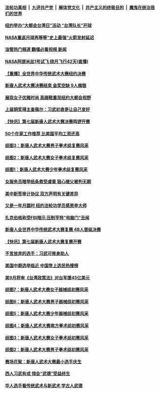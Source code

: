 ####  [法轮功真相](../../../../basic/blob/master/README.md?t=08300001) &nbsp;|&nbsp; [九评共产党](../../../../9ping.md/blob/master/README.md?t=08300001) &nbsp;|&nbsp; [解体党文化](../../../../jtdwh.md/blob/master/README.md?t=08300001)  &nbsp;|&nbsp; [共产主义的终极目的](../../../../gczydzjmd.md/blob/master/README.md?t=08300001) &nbsp;|&nbsp; [魔鬼在统治我们的世界](../../../../mgztzwmdsj.md/blob/master/README.md?t=08300001) 

#### [纽约举办“大都会台湾日”活动 “台湾队长”开球](../pages/prog203/a103513602.md?t=08300001) 

#### [NASA重返月球再等等“史上最强”火箭发射延迟](../pages/prog203/a103513575.md?t=08300001) 

#### [油管热门频道 翻墙必看视频 新闻](http://45.76.130.85:81/youtube.html?08300001)

#### [NASA阿提米丝1号试飞 绕月飞行42天(直播)](../pages/prog203/a103513333.md?t=08300001) 

#### [【重播】全世界中华传统武术大赛纽约决赛](../pages/prog203/a103503598.md?t=08300001) 

#### [新唐人武术大赛决赛结束 金奖空缺 9人摘银](../pages/prog203/a103513139.md?t=08300001) 

#### [展现女子优雅时尚 高跟鞋重现纽约大都会视野](../pages/prog203/a103512975.md?t=08300001) 

#### [上届铜奖得主查佩尔：习武初衷是让自己变好](../pages/prog203/a103513008.md?t=08300001) 

#### [【快讯】第七届新唐人武术大赛决赛鸣锣开赛](../pages/prog203/a103512957.md?t=08300001) 

#### [50个在家工作推荐 比美国平均工资还高](../pages/prog203/a103512943.md?t=08300001) 

#### [组图3：新唐人武术大赛男子拳术组复赛风采](../pages/prog203/a103512870.md?t=08300001) 

#### [组图2：新唐人武术大赛女子拳术组复赛风采](../pages/prog203/a103512847.md?t=08300001) 

#### [组图1：新唐人武术大赛少年拳术组复赛风采](../pages/prog203/a103512795.md?t=08300001) 

#### [女服务员暗举纸条救受虐童 狠心继父被判无期](../pages/prog203/a103511460.md?t=08300001) 

#### [美中新签审计协议 双方声明有关键差异](../pages/prog203/a103512688.md?t=08300001) 

#### [又是一年月圆时 纽约法轮功学员感恩李大师](../pages/prog203/a103512563.md?t=08300001) 

#### [扎克伯格称受FBI暗示 压制亨特“电脑门”丑闻](../pages/prog203/a103512552.md?t=08300001) 

#### [新唐人全世界中华传统武术大赛复赛 48人晋级决赛](../pages/prog203/a103512558.md?t=08300001) 

#### [【快讯】第七届新唐人武术大赛复赛开赛](../pages/prog203/a103512503.md?t=08300001) 

#### [不言放弃的选手：习武可修身助人](../pages/prog203/a103512461.md?t=08300001) 

#### [美国中期选举临近 中国登上选民热搜榜](../pages/prog203/a103512400.md?t=08300001) 

#### [美9月将审《台湾政策法》对台军援45亿美元](../pages/prog203/a103512398.md?t=08300001) 

#### [组图7：新唐人武术大赛女子器械组初赛风采](../pages/prog203/a103512428.md?t=08300001) 

#### [组图6：新唐人武术大赛男子器械组初赛风采](../pages/prog203/a103512420.md?t=08300001) 

#### [组图5：新唐人武术大赛少年器械组初赛风采](../pages/prog203/a103512412.md?t=08300001) 

#### [组图4：新唐人武术大赛南方拳术组初赛风采](../pages/prog203/a103512392.md?t=08300001) 

#### [组图3：新唐人武术大赛女子拳术组初赛风采](../pages/prog203/a103512386.md?t=08300001) 

#### [组图2：新唐人武术大赛男子拳术组初赛风采](../pages/prog203/a103512382.md?t=08300001) 

#### [赛场花絮：新唐人武术大赛最小选手庆生](../pages/prog203/a103512376.md?t=08300001) 

#### [西人习武有成 领会“武德”受益终生](../pages/prog203/a103512352.md?t=08300001) 

#### [华人选手看传统武术与新武术 学古人武德](../pages/prog203/a103512357.md?t=08300001) 

<img src='http://gfw-breaker.win/goodnews/indexes/prog203.md' width='0px' height='0px'/>
